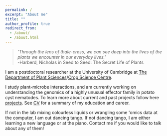 ```yaml
---
permalink: /
excerpt: "About me"
title: ""
author_profile: true
redirect_from: 
  - /about/
  - /about.html
---
```


>*'Through the lens of thale-cress, we can see deep into the lives of the plants we encounter in our everyday lives.'*     
                                                                                    -Harberd,  Nicholas in Seed to Seed: The Secret Life of Plants

I am a postdoctoral researcher at the University of Cambridge at [The Department of Plant Sciences](https://www.plantsci.cam.ac.uk/directory/unnati-sonawala)/[Crop Science Centre](https://www.cropsciencecentre.org/staff/unnati-sonawala). 

I study plant-microbe interactions, and am currently working on understanding the genomics of a highly unusual effector family in potato cyst nematodes. To learn more about current and past projects follow here [projects](projects). See [CV](cv) for a summary of my education and career. 

If not in the lab mixing colourless liquids or wrangling some 'omics data at the computer, I am out dancing tango. If not dancing tango, I am either learning a new language or at the piano. Contact me if you would like to talk about any of them!



